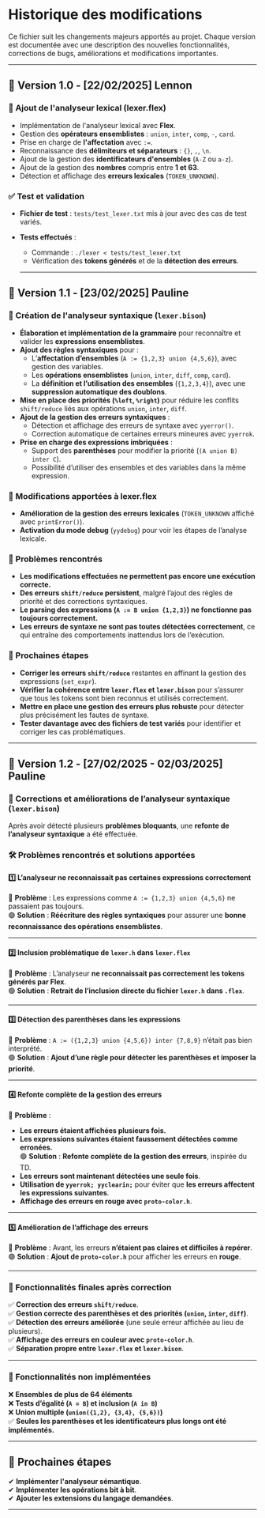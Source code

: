 # Historique des modifications

Ce fichier suit les changements majeurs apportés au projet. Chaque version est documentée avec une description des nouvelles fonctionnalités, corrections de bugs, améliorations et modifications importantes.

---

## 📌 Version 1.0 - [22/02/2025] Lennon
### 🔹 Ajout de l'analyseur lexical (lexer.flex)
- Implémentation de l'analyseur lexical avec **Flex**.
- Gestion des **opérateurs ensemblistes** : `union`, `inter`, `comp`, `-`, `card`.
- Prise en charge de **l'affectation** avec `:=`.
- Reconnaissance des **délimiteurs et séparateurs** : `{}`, `,`, `\n`.
- Ajout de la gestion des **identificateurs d'ensembles** (`A-Z` ou `a-z`).
- Ajout de la gestion des **nombres** compris entre **1 et 63**.
- Détection et affichage des **erreurs lexicales** (`TOKEN_UNKNOWN`).

### ✅ Test et validation
- **Fichier de test** : `tests/test_lexer.txt` mis à jour avec des cas de test variés.
- **Tests effectués** :
  - Commande : `./lexer < tests/test_lexer.txt`
  - Vérification des **tokens générés** et de la **détection des erreurs**.
  
  ---

## 📌 Version 1.1 - [23/02/2025] Pauline  
### 🔹 Création de l'analyseur syntaxique (`lexer.bison`)  
- **Élaboration et implémentation de la grammaire** pour reconnaître et valider les **expressions ensemblistes**.  
- **Ajout des règles syntaxiques** pour :  
  - L’**affectation d’ensembles** (`A := {1,2,3} union {4,5,6}`), avec gestion des variables.  
  - Les **opérations ensemblistes** (`union`, `inter`, `diff`, `comp`, `card`).  
  - La **définition et l’utilisation des ensembles** (`{1,2,3,4}`), avec une **suppression automatique des doublons**.  
- **Mise en place des priorités (`%left`, `%right`)** pour réduire les conflits `shift/reduce` liés aux opérations `union`, `inter`, `diff`.  
- **Ajout de la gestion des erreurs syntaxiques** :  
  - Détection et affichage des erreurs de syntaxe avec `yyerror()`.  
  - Correction automatique de certaines erreurs mineures avec `yyerrok`.  
- **Prise en charge des expressions imbriquées** :  
  - Support des **parenthèses** pour modifier la priorité (`(A union B) inter C`).  
  - Possibilité d’utiliser des ensembles et des variables dans la même expression.  

### 🔹 Modifications apportées à **lexer.flex**  
- **Amélioration de la gestion des erreurs lexicales** (`TOKEN_UNKNOWN` affiché avec `printError()`).  
- **Activation du mode debug** (`yydebug`) pour voir les étapes de l’analyse lexicale.  

### 🔹 Problèmes rencontrés  
- **Les modifications effectuées ne permettent pas encore une exécution correcte.**  
- **Des erreurs `shift/reduce` persistent**, malgré l’ajout des règles de priorité et des corrections syntaxiques.  
- **Le parsing des expressions (`A := B union {1,2,3}`) ne fonctionne pas toujours correctement.**  
- **Les erreurs de syntaxe ne sont pas toutes détectées correctement**, ce qui entraîne des comportements inattendus lors de l’exécution.  

### 🔹 Prochaines étapes  
- **Corriger les erreurs `shift/reduce`** restantes en affinant la gestion des expressions (`set_expr`).  
- **Vérifier la cohérence entre `lexer.flex` et `lexer.bison`** pour s’assurer que tous les tokens sont bien reconnus et utilisés correctement.  
- **Mettre en place une gestion des erreurs plus robuste** pour détecter plus précisément les fautes de syntaxe.  
- **Tester davantage avec des fichiers de test variés** pour identifier et corriger les cas problématiques.  

---

## 📌 Version 1.2 - [27/02/2025 - 02/03/2025] Pauline
### 🔹 Corrections et améliorations de l’analyseur syntaxique (`lexer.bison`)

Après avoir détecté plusieurs **problèmes bloquants**, une **refonte de l’analyseur syntaxique** a été effectuée.

### 🛠 Problèmes rencontrés et solutions apportées
#### **1️⃣ L’analyseur ne reconnaissait pas certaines expressions correctement**
🔴 **Problème** : Les expressions comme `A := {1,2,3} union {4,5,6}` ne passaient pas toujours.  
🟢 **Solution** : **Réécriture des règles syntaxiques** pour assurer une **bonne reconnaissance des opérations ensemblistes**.  

---

#### **2️⃣ Inclusion problématique de `lexer.h` dans `lexer.flex`**
🔴 **Problème** : L’analyseur **ne reconnaissait pas correctement les tokens générés par Flex**.  
🟢 **Solution** : **Retrait de l’inclusion directe du fichier `lexer.h` dans `.flex`**.  

---

#### **3️⃣ Détection des parenthèses dans les expressions**
🔴 **Problème** : `A := ({1,2,3} union {4,5,6}) inter {7,8,9}` n’était pas bien interprété.  
🟢 **Solution** : **Ajout d’une règle pour détecter les parenthèses et imposer la priorité**.  

---

#### **4️⃣ Refonte complète de la gestion des erreurs**
🔴 **Problème** :  
- **Les erreurs étaient affichées plusieurs fois.**
- **Les expressions suivantes étaient faussement détectées comme erronées.**  
🟢 **Solution** : **Refonte complète de la gestion des erreurs**, inspirée du TD.  
- **Les erreurs sont maintenant détectées une seule fois**.
- **Utilisation de `yyerrok; yyclearin;`** pour éviter que **les erreurs affectent les expressions suivantes**.
- **Affichage des erreurs en rouge avec `proto-color.h`**.

---

#### **5️⃣ Amélioration de l’affichage des erreurs**
🔴 **Problème** : Avant, les erreurs **n’étaient pas claires et difficiles à repérer**.  
🟢 **Solution** : **Ajout de `proto-color.h`** pour afficher les erreurs en **rouge**.  

---

### 📌 Fonctionnalités finales après correction
✅ **Correction des erreurs `shift/reduce`**.  
✅ **Gestion correcte des parenthèses et des priorités (`union`, `inter`, `diff`)**.  
✅ **Détection des erreurs améliorée** (une seule erreur affichée au lieu de plusieurs).  
✅ **Affichage des erreurs en couleur avec `proto-color.h`**.  
✅ **Séparation propre entre `lexer.flex` et `lexer.bison`**.  

---

### 📌 Fonctionnalités non implémentées
❌ **Ensembles de plus de 64 éléments**  
❌ **Tests d’égalité (`A = B`) et inclusion (`A in B`)**  
❌ **Union multiple (`union({1,2}, {3,4}, {5,6})`)**  
✅ **Seules les parenthèses et les identificateurs plus longs ont été implémentés.**  

---

## 📌 Prochaines étapes
✔ **Implémenter l'analyseur sémantique**.  
✔ **Implémenter les opérations bit à bit**.  
✔ **Ajouter les extensions du langage demandées**.  

---


